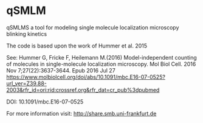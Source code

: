 # qSMLM
qSMLMS a tool for modeling single molecule localization microscopy blinking kinetics

The code is based upon the work of Hummer et al. 2015

See: Hummer G, Fricke F, Heilemann M.(2016) Model-independent counting of molecules in single-molecule localization microscopy. Mol Biol Cell. 2016 Nov 7;27(22):3637-3644. Epub 2016 Jul 27
https://www.molbiolcell.org/doi/abs/10.1091/mbc.E16-07-0525?url_ver=Z39.88-2003&rfr_id=ori:rid:crossref.org&rfr_dat=cr_pub%3dpubmed

DOI: 10.1091/mbc.E16-07-0525

For more information visit: http://share.smb.uni-frankfurt.de
